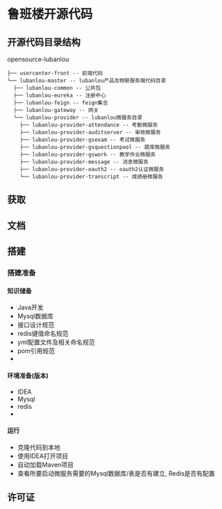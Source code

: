 # 鲁班楼开源代码


## 开源代码目录结构

opensource-lubanlou

	├── usercenter-front -- 前端代码
	└── lubanlou-master -- lubanlou产品及物联服务端代码目录
	  ├── lubanlou-common -- 公共包 
	  ├── lubanlou-eureka -- 注册中心
	  ├── lubanlou-feign -- feign集合 
	  ├── lubanlou-gateway -- 网关
	  └── lubanlou-provider -- lubanlou微服务目录
	    ├── lubanlou-provider-attendance -- 考勤微服务
	    ├── lubanlou-provider-auditserver -- 审核微服务
	    ├── lubanlou-provider-gsexam -- 考试微服务 
	    ├── lubanlou-provider-gsquestionpool -- 题库微服务
	    ├── lubanlou-provider-gswork -- 教学作业微服务
	    ├── lubanlou-provider-message -- 消息微服务 
	    ├── lubanlou-provider-oauth2 -- oauth2认证微服务
	    └── lubanlou-provider-transcript -- 成绩册微服务



## 获取



## 文档



## 搭建

### 搭建准备

#### 知识储备

-   Java开发
-   Mysql数据库
-   接口设计规范
-   redis键值命名规范
-   yml配置文件及相关命名规范
-   pom引用规范
-   

#### 环境准备(版本)

-   IDEA
-   Mysql
-   redis
-   

#### 运行

-   克隆代码到本地
-   使用IDEA打开项目
-   自动加载Maven项目
-   查看所要启动微服务需要的Mysql数据库/表是否有建立, Redis是否有配置

    

## 许可证


